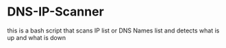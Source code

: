 # DNS-IP-Scanner
this is a bash script that scans IP list or DNS Names list and detects what is up and what is down
